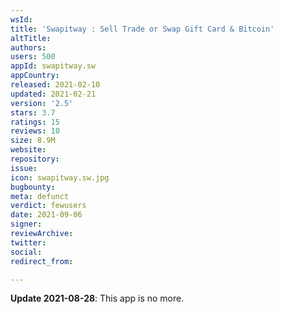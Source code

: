 ```yaml
---
wsId: 
title: 'Swapitway : Sell Trade or Swap Gift Card & Bitcoin'
altTitle: 
authors: 
users: 500
appId: swapitway.sw
appCountry: 
released: 2021-02-10
updated: 2021-02-21
version: '2.5'
stars: 3.7
ratings: 15
reviews: 10
size: 8.9M
website: 
repository: 
issue: 
icon: swapitway.sw.jpg
bugbounty: 
meta: defunct
verdict: fewusers
date: 2021-09-06
signer: 
reviewArchive: 
twitter: 
social: 
redirect_from: 

---
```


**Update 2021-08-28**: This app is no more.
